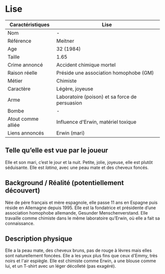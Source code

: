 # Lise

| Caractéristiques   | Lise                                           |
| ------------------ | ---------------------------------------------- |
| Nom                | -                                              |
| Référence          | Meitner                                        |
| Age                | 32 (1984)                                      |
| Taille             | 1.65                                           |
| Crime annoncé      | Accident chimique mortel                       |
| Raison réelle      | Préside une association homophobe (GM)         |
| Métier             | Chimiste                                       |
| Caractère          | Légère, joyeuse                                |
| Arme               | Laboratoire (poison) et sa force de persuasion |
| Bombe              | -                                              |
| Atout comme alliée | Influence d'Erwin, matériel toxique            |
| Liens annoncés     | Erwin (mari)                                   |

## Telle qu’elle est vue par le joueur

Elle et son mari, c’est le jour et la nuit. Petite, jolie, joyeuse, elle est plutôt séduisante. Elle est _latina_, avec une peau mate et des cheveux foncés.

## Background / Réalité (potentiellement découvert)

Née de père français et mère espagnole, elle passe 11 ans en Espagne puis réside en Allemagne depuis 1995. Elle est la fondatrice et présidente d’une association homophobe allemande, Gesunder Menschenverstand. Elle travaille comme chimiste dans le même laboratoire qu’Erwin, où elle a fait sa connaissance.

## Description physique

Elle a la peau mate, des cheveux bruns, pas de rouge à lèvres mais elles sont naturellement foncées. Elle a les yeux plus fins que ceux d'Emmy, très noirs et l'air espiègle. Elle est chimiste comme Erwin, a une blouse comme lui, et un T-shirt avec un léger décolleté (pas exagéré). 
